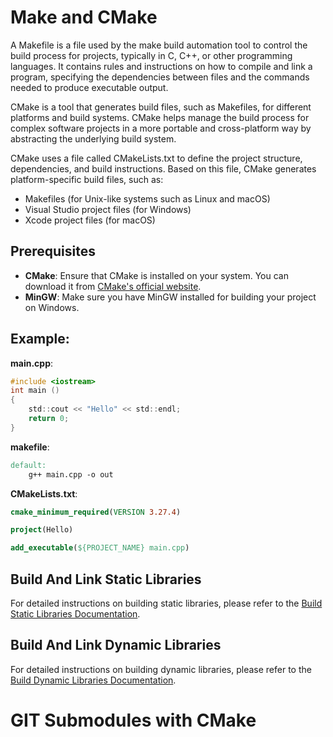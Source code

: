 # Make and CMake

A Makefile is a file used by the make build automation tool to control the build process for projects, typically in C, C++, or other programming languages. It contains rules and instructions on how to compile and link a program, specifying the dependencies between files and the commands needed to produce executable output.

CMake is a tool that generates build files, such as Makefiles, for different platforms and build systems. CMake helps manage the build process for complex software projects in a more portable and cross-platform way by abstracting the underlying build system.

CMake uses a file called CMakeLists.txt to define the project structure, dependencies, and build instructions. Based on this file, CMake generates platform-specific build files, such as:

- Makefiles (for Unix-like systems such as Linux and macOS)
- Visual Studio project files (for Windows)
- Xcode project files (for macOS)

## Prerequisites

- **CMake**: Ensure that CMake is installed on your system. You can download it from [CMake's official website](https://cmake.org/download/).
- **MinGW**: Make sure you have MinGW installed for building your project on Windows.

## Example:

**main.cpp**:
```c
#include <iostream>
int main ()
{
    std::cout << "Hello" << std::endl;
    return 0;
}
```

**makefile**:
```makefile
default:
    g++ main.cpp -o out
```

**CMakeLists.txt**:
```cmake
cmake_minimum_required(VERSION 3.27.4)

project(Hello)

add_executable(${PROJECT_NAME} main.cpp)
```

## Build And Link Static Libraries

For detailed instructions on building static libraries, please refer to the [Build Static Libraries Documentation](./StaticLibrariesExample/README.md).

## Build And Link Dynamic Libraries

For detailed instructions on building dynamic libraries, please refer to the [Build Dynamic Libraries Documentation](./DynamicLibrariesExample/README.md).

# GIT Submodules with CMake

